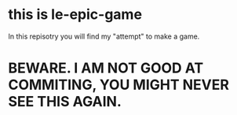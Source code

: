# this is le-epic-game
In this repisotry you will find my "attempt" to make a game.
# BEWARE. I AM NOT GOOD AT COMMITING, YOU MIGHT NEVER SEE THIS AGAIN.
